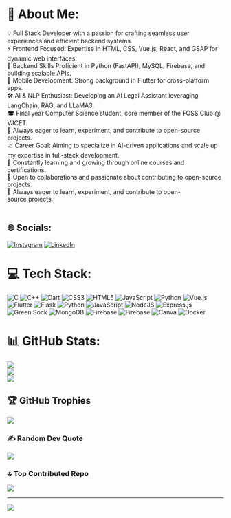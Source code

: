 # 💫 About Me:
💡 Full Stack Developer with a passion for crafting seamless user experiences and efficient backend systems.  <br>⚡ Frontend Focused: Expertise in HTML, CSS, Vue.js, React, and GSAP for dynamic web interfaces.  <br>🔧 Backend Skills Proficient in Python (FastAPI), MySQL, Firebase, and building scalable APIs.  <br>📱 Mobile Development: Strong background in Flutter for cross-platform apps.  <br>🛠 AI & NLP Enthusiast: Developing an AI Legal Assistant leveraging LangChain, RAG, and LLaMA3.  <br>🎓 Final year Computer Science student, core member of the FOSS Club @ VJCET.  <br>🚀 Always eager to learn, experiment, and contribute to open-source projects.<br>📈 Career Goal: Aiming to specialize in AI-driven applications and scale up my expertise in full-stack development.<br>🌱 Constantly learning and growing through online courses and certifications.<br>🤝 Open to collaborations and passionate about contributing to open-source projects.<br>🚀 Always eager to learn, experiment, and contribute to open-source projects.<br><br>


## 🌐 Socials:
[![Instagram](https://img.shields.io/badge/Instagram-%23E4405F.svg?logo=Instagram&logoColor=white)](https://instagram.com/_.the.___.one._) [![LinkedIn](https://img.shields.io/badge/LinkedIn-%230077B5.svg?logo=linkedin&logoColor=white)](https://linkedin.com/in/sandeep-sreekumar4067) 

# 💻 Tech Stack:
![C](https://img.shields.io/badge/c-%2300599C.svg?style=for-the-badge&logo=c&logoColor=white) ![C++](https://img.shields.io/badge/c++-%2300599C.svg?style=for-the-badge&logo=c%2B%2B&logoColor=white) ![Dart](https://img.shields.io/badge/dart-%230175C2.svg?style=for-the-badge&logo=dart&logoColor=white) ![CSS3](https://img.shields.io/badge/css3-%231572B6.svg?style=for-the-badge&logo=css3&logoColor=white) ![HTML5](https://img.shields.io/badge/html5-%23E34F26.svg?style=for-the-badge&logo=html5&logoColor=white) ![JavaScript](https://img.shields.io/badge/javascript-%23323330.svg?style=for-the-badge&logo=javascript&logoColor=%23F7DF1E) ![Python](https://img.shields.io/badge/python-3670A0?style=for-the-badge&logo=python&logoColor=ffdd54) ![Vue.js](https://img.shields.io/badge/vue.js-%2335495e.svg?style=for-the-badge&logo=vuedotjs&logoColor=%234FC08D) ![Flutter](https://img.shields.io/badge/Flutter-%2302569B.svg?style=for-the-badge&logo=Flutter&logoColor=white) ![Flask](https://img.shields.io/badge/flask-%23000.svg?style=for-the-badge&logo=flask&logoColor=white) ![Python](https://img.shields.io/badge/python-3670A0?style=for-the-badge&logo=python&logoColor=ffdd54) ![JavaScript](https://img.shields.io/badge/javascript-%23323330.svg?style=for-the-badge&logo=javascript&logoColor=%23F7DF1E) ![NodeJS](https://img.shields.io/badge/node.js-6DA55F?style=for-the-badge&logo=node.js&logoColor=white) ![Express.js](https://img.shields.io/badge/express.js-%23404d59.svg?style=for-the-badge&logo=express&logoColor=%2361DAFB) ![Green Sock](https://img.shields.io/badge/green%20sock-88CE02?style=for-the-badge&logo=greensock&logoColor=white) ![MongoDB](https://img.shields.io/badge/MongoDB-%234ea94b.svg?style=for-the-badge&logo=mongodb&logoColor=white) ![Firebase](https://img.shields.io/badge/firebase-%23039BE5.svg?style=for-the-badge&logo=firebase) ![Firebase](https://img.shields.io/badge/firebase-a08021?style=for-the-badge&logo=firebase&logoColor=ffcd34) ![Canva](https://img.shields.io/badge/Canva-%2300C4CC.svg?style=for-the-badge&logo=Canva&logoColor=white) ![Docker](https://img.shields.io/badge/docker-%230db7ed.svg?style=for-the-badge&logo=docker&logoColor=white)
# 📊 GitHub Stats:
![](https://github-readme-stats.vercel.app/api?username=sandeepsreekumar4067&theme=dark&hide_border=false&include_all_commits=false&count_private=false)<br/>
![](https://github-readme-streak-stats.herokuapp.com/?user=sandeepsreekumar4067&theme=dark&hide_border=false)<br/>
![](https://github-readme-stats.vercel.app/api/top-langs/?username=sandeepsreekumar4067&theme=dark&hide_border=false&include_all_commits=false&count_private=false&layout=compact)

## 🏆 GitHub Trophies
![](https://github-profile-trophy.vercel.app/?username=sandeepsreekumar4067&theme=radical&no-frame=false&no-bg=true&margin-w=4)

### ✍️ Random Dev Quote
![](https://quotes-github-readme.vercel.app/api?type=horizontal&theme=radical)

### 🔝 Top Contributed Repo
![](https://github-contributor-stats.vercel.app/api?username=sandeepsreekumar4067&limit=5&theme=dark&combine_all_yearly_contributions=true)

---
[![](https://visitcount.itsvg.in/api?id=sandeepsreekumar4067&icon=0&color=0)](https://visitcount.itsvg.in)

<!-- Proudly created with GPRM ( https://gprm.itsvg.in ) -->
